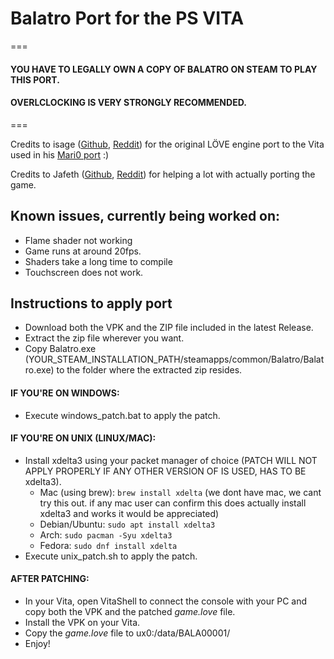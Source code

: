 # Balatro Port for the PS VITA

===
#### YOU HAVE TO LEGALLY OWN A COPY OF BALATRO ON STEAM TO PLAY THIS PORT.
#### OVERLCLOCKING IS VERY STRONGLY RECOMMENDED.
===

Credits to isage ([Github](https://github.com/isage), [Reddit](https://reddit.com/user/isage_dna)) for the original LÖVE engine port to the Vita used in his [Mari0 port](https://github.com/isage/Mari0-vita) :) 

Credits to Jafeth ([Github](https://github.com/Jafeth12), [Reddit](https://www.reddit.com/user/Skrubaso/)) for helping a lot with actually porting the game.

## Known issues, currently being worked on:
- Flame shader not working
- Game runs at around 20fps.
- Shaders take a long time to compile
- Touchscreen does not work.

## Instructions to apply port

- Download both the VPK and the ZIP file included in the latest Release.
- Extract the zip file wherever you want.
- Copy Balatro.exe (YOUR_STEAM_INSTALLATION_PATH/steamapps/common/Balatro/Balatro.exe) to the folder where the extracted zip resides.

#### IF YOU'RE ON WINDOWS:

- Execute windows_patch.bat to apply the patch.

#### IF YOU'RE ON UNIX (LINUX/MAC):

- Install xdelta3 using your packet manager of choice (PATCH WILL NOT APPLY PROPERLY IF ANY OTHER VERSION OF IS USED, HAS TO BE xdelta3).
    - Mac (using brew): ```brew install xdelta``` (we dont have mac, we cant try this out. if any mac user can confirm this does actually install xdelta3 and works it would be appreciated)
    - Debian/Ubuntu: ```sudo apt install xdelta3```
    - Arch: ```sudo pacman -Syu xdelta3```
    - Fedora: ```sudo dnf install xdelta```
- Execute unix_patch.sh to apply the patch.


#### AFTER PATCHING:

- In your Vita, open VitaShell to connect the console with your PC and copy both the VPK and the patched _game.love_ file.
- Install the VPK on your Vita.
- Copy the _game.love_ file to ux0:/data/BALA00001/
- Enjoy!

